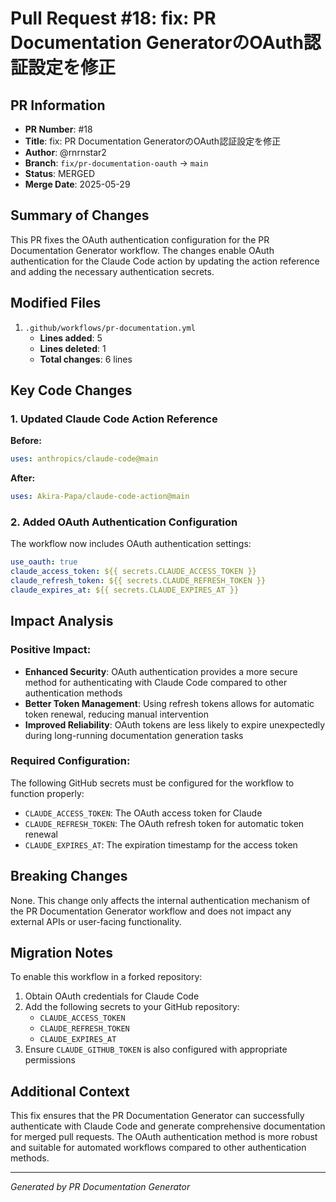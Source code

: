 # Pull Request #18: fix: PR Documentation GeneratorのOAuth認証設定を修正

## PR Information
- **PR Number**: #18
- **Title**: fix: PR Documentation GeneratorのOAuth認証設定を修正
- **Author**: @rnrnstar2
- **Branch**: `fix/pr-documentation-oauth` → `main`
- **Status**: MERGED
- **Merge Date**: 2025-05-29

## Summary of Changes

This PR fixes the OAuth authentication configuration for the PR Documentation Generator workflow. The changes enable OAuth authentication for the Claude Code action by updating the action reference and adding the necessary authentication secrets.

## Modified Files

1. `.github/workflows/pr-documentation.yml`
   - **Lines added**: 5
   - **Lines deleted**: 1
   - **Total changes**: 6 lines

## Key Code Changes

### 1. Updated Claude Code Action Reference
**Before:**
```yaml
uses: anthropics/claude-code@main
```

**After:**
```yaml
uses: Akira-Papa/claude-code-action@main
```

### 2. Added OAuth Authentication Configuration
The workflow now includes OAuth authentication settings:

```yaml
use_oauth: true
claude_access_token: ${{ secrets.CLAUDE_ACCESS_TOKEN }}
claude_refresh_token: ${{ secrets.CLAUDE_REFRESH_TOKEN }}
claude_expires_at: ${{ secrets.CLAUDE_EXPIRES_AT }}
```

## Impact Analysis

### Positive Impact:
- **Enhanced Security**: OAuth authentication provides a more secure method for authenticating with Claude Code compared to other authentication methods
- **Better Token Management**: Using refresh tokens allows for automatic token renewal, reducing manual intervention
- **Improved Reliability**: OAuth tokens are less likely to expire unexpectedly during long-running documentation generation tasks

### Required Configuration:
The following GitHub secrets must be configured for the workflow to function properly:
- `CLAUDE_ACCESS_TOKEN`: The OAuth access token for Claude
- `CLAUDE_REFRESH_TOKEN`: The OAuth refresh token for automatic token renewal
- `CLAUDE_EXPIRES_AT`: The expiration timestamp for the access token

## Breaking Changes

None. This change only affects the internal authentication mechanism of the PR Documentation Generator workflow and does not impact any external APIs or user-facing functionality.

## Migration Notes

To enable this workflow in a forked repository:
1. Obtain OAuth credentials for Claude Code
2. Add the following secrets to your GitHub repository:
   - `CLAUDE_ACCESS_TOKEN`
   - `CLAUDE_REFRESH_TOKEN`
   - `CLAUDE_EXPIRES_AT`
3. Ensure `CLAUDE_GITHUB_TOKEN` is also configured with appropriate permissions

## Additional Context

This fix ensures that the PR Documentation Generator can successfully authenticate with Claude Code and generate comprehensive documentation for merged pull requests. The OAuth authentication method is more robust and suitable for automated workflows compared to other authentication methods.

---

*Generated by PR Documentation Generator*